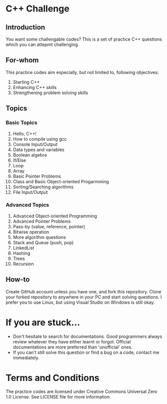 # C++ Challenge
## Introduction
You want some challengable codes? This is a set of practice C++ questions which you can attepmt challenging.

## For-whom
This practice codes aim especially, but not limited to, following objectives:
1. Starting C++
2. Enhancing C++ skills
3. Strengthening problem solving skills

## Topics
### Basic Topics
1. Hello, C++!
2. How to compile using gcc
3. Console Input/Output
4. Data types and variables
5. Boolean algebra
6. If/Else
7. Loop
8. Array
9. Basic Pointer Problems
10. Class and Basic Object-oriented Progarmming
11. Sorting/Searching algorithms
12. File Input/Output

### Advanced Topics
1. Advanced Object-oriented Programming
2. Advanced Pointer Problems
3. Pass-by (value, reference, pointer)
4. Bitwise operation
5. More algorithm questions
6. Stack and Queue (push, pop)
7. LinkedList
8. Hashing
9. Trees
10. Recursion

## How-to
Create GitHub account unless you have one, and fork this repository. Clone your forked repository to anywhere in your PC and start solving questions. I prefer you to use Linux, but using Visual Studio on Windows is still okay.

# If you are stuck...
* Don't hesitate to search for documentations. Good programmers always review whatever they have either learnt or forgot. Official documentations are more preferred than 'unofficial' ones.
* If you can't still solve this question or find a bug on a code, contact me immediately.
 
# Terms and Conditions
The practice codes are licensed under Creative Commons Universal Zero 1.0 License. See LICENSE file for more information.
